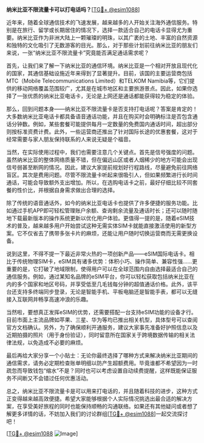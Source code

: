 **纳米比亚不限流量卡可以打电话吗？**[[TG💪+ @esim1088](https://t.me/s/esim1088)]

近年来，随着全球通信技术的飞速发展，越来越多的人开始关注海外通信服务。特别是在旅行、留学或长期居住的情况下，选择一款适合自己的电话卡显得尤为重要。纳米比亚作为非洲大陆上一颗璀璨的明珠，以其广袤的土地、丰富的自然资源和独特的文化吸引了无数游客的目光。那么，对于那些计划前往纳米比亚的朋友们来说，一张“纳米比亚不限流量卡”究竟能否满足通话需求呢？

首先，让我们来了解一下纳米比亚的通信环境。纳米比亚是一个相对开放且现代化的国家，其通信基础设施近年来得到了显著提升。目前，该国的主要运营商包括MTC（Mobile Telecommunications Limited）和TELKOM Namibia等，它们提供的移动网络覆盖范围较广，尤其是在城市地区和主要旅游景点。因此，如果你选择了一张优质的纳米比亚电话卡，无论是上网还是通话都能获得较为稳定的体验。

那么，回到问题本身——纳米比亚不限流量卡是否支持打电话呢？答案是肯定的！大多数纳米比亚电话卡都具备语音通话功能，并且在购买时会明确标注是否包含通话分钟数。例如，某些套餐可能提供每月一定数量的免费国内通话时间，超出部分则按标准资费计费。此外，一些运营商还推出了针对国际长途的优惠套餐，这对于经常需要与家人朋友保持联系的人来说无疑是个福音。

当然，在实际使用过程中，我们也需要注意几个关键点。首先是信号强度的问题。虽然纳米比亚的整体网络质量不错，但在偏远山区或者人烟稀少的地方可能会出现信号弱甚至断网的情况。因此，建议大家提前规划好行程路线，尽量避免前往网络盲区。其次是费用问题。尽管不限流量卡听起来很吸引人，但如果频繁进行长时间通话，可能会导致额外支出增加。所以，在选购电话卡之前，最好仔细比较不同套餐的性价比，并根据自身需求做出合理的选择。

除了传统的语音通话外，如今的纳米比亚电话卡也提供了许多便捷的服务功能。比如通过手机APP即可轻松管理账户余额、查询剩余流量及通话时长；还可以随时随地下载最新版本的操作系统更新以优化用户体验。更值得一提的是，随着eSIM技术的普及，越来越多用户开始尝试这种无需实体SIM卡就能直接激活使用的新型方案。它不仅省去了携带多张卡片的麻烦，还能让用户随时切换运营商而无需更换设备。

说到这里，不得不提一下最近非常火热的一项创新产品——eSIM国际电话卡。相比于传统物理SIM卡，eSIM具有诸多优势：体积小巧、操作简单、兼容性强……更重要的是，它打破了地域限制，使得用户可以在全球范围内自由选择最适合自己的通信服务。例如，通过某知名品牌的eSIM平台，你可以轻松获取包括纳米比亚在内的多个国家和地区号码，并享受低至几毛钱每分钟的超值通话价格。此外，该平台还支持多终端同步登录，无论是智能手机、平板电脑还是智能手表，都可以无缝接入互联网并畅享高速冲浪的乐趣。

当然啦，要想真正发挥eSIM的优势，还需要搭配一台支持eSIM功能的设备才行。目前市面上主流品牌如苹果、三星、华为等均已推出相关机型，具体型号可以查阅官方文档确认。另外，为了确保顺利开通服务，建议大家事先准备好护照信息以及近期拍摄的照片（用于身份验证），同时留意所在国家关于跨境数据传输的相关法律法规，以免造成不必要的麻烦。

最后再给大家分享一个小贴士：无论你最终选择了哪种方式来解决纳米比亚期间的通信需求，请务必定期检查账单明细以防产生超额费用。毕竟谁都不希望因为一时疏忽而导致钱包“缩水”不是？同时也可以考虑设置自动续费提醒，这样既能保证服务不间断又不会错过任何优惠活动。

总之，纳米比亚不限流量卡是可以用来打电话的，并且随着科技的进步，这种方式正变得越来越高效便捷。希望大家能够根据个人实际情况挑选出最合适的解决方案，在享受美好旅程的同时也能保持顺畅的沟通联络。如果还有其他疑问或者想了解更多详情的话，不妨加入我们的讨论群组[[TG💪+ @esim1088](https://t.me/s/esim1088)]一起交流探讨吧！

[[TG💪+ @esim1088](https://t.me/s/esim1088) ![Image](https://i.postimg.cc/4NQfJmqS/Snipaste-2025-05-13-00-14-12.png)]